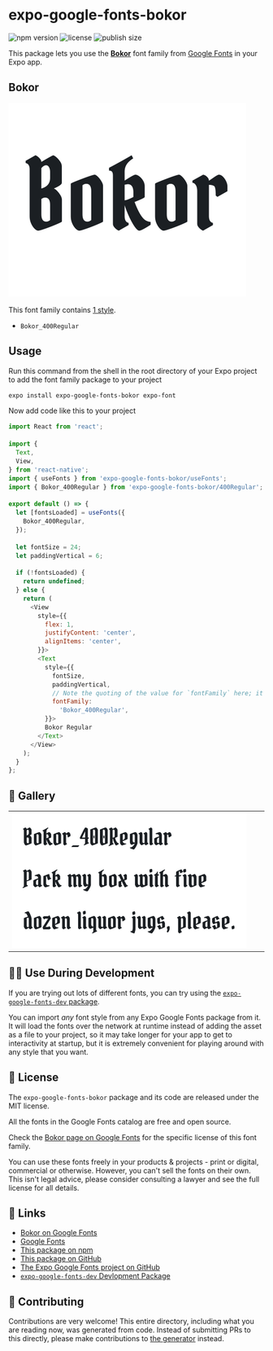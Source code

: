 # expo-google-fonts-bokor

![npm version](https://flat.badgen.net/npm/v/expo-google-fonts-bokor)
![license](https://flat.badgen.net/github/license/expo/google-fonts)
![publish size](https://flat.badgen.net/packagephobia/install/expo-google-fonts-bokor)

This package lets you use the [**Bokor**](https://fonts.google.com/specimen/Bokor) font family from [Google Fonts](https://fonts.google.com/) in your Expo app.

## Bokor

![Bokor](./font-family.png)

This font family contains [1 style](#-gallery).

- `Bokor_400Regular`

## Usage

Run this command from the shell in the root directory of your Expo project to add the font family package to your project
```sh
expo install expo-google-fonts-bokor expo-font
```

Now add code like this to your project
```js
import React from 'react';

import {
  Text,
  View,
} from 'react-native';
import { useFonts } from 'expo-google-fonts-bokor/useFonts';
import { Bokor_400Regular } from 'expo-google-fonts-bokor/400Regular';

export default () => {
  let [fontsLoaded] = useFonts({
    Bokor_400Regular,
  });

  let fontSize = 24;
  let paddingVertical = 6;

  if (!fontsLoaded) {
    return undefined;
  } else {
    return (
      <View
        style={{
          flex: 1,
          justifyContent: 'center',
          alignItems: 'center',
        }}>
        <Text
          style={{
            fontSize,
            paddingVertical,
            // Note the quoting of the value for `fontFamily` here; it expects a string!
            fontFamily:
              'Bokor_400Regular',
          }}>
          Bokor Regular
        </Text>
      </View>
    );
  }
};

```

## 🔡 Gallery


||||
|-|-|-|
|![Bokor_400Regular](.//400Regular/Bokor_400Regular.ttf.png)||||


## 👩‍💻 Use During Development

If you are trying out lots of different fonts, you can try using the [`expo-google-fonts-dev` package](https://github.com/freeboub/google-fonts/tree/master/font-packages/dev#readme).

You can import *any* font style from any Expo Google Fonts package from it. It will load the fonts
over the network at runtime instead of adding the asset as a file to your project, so it may take longer
for your app to get to interactivity at startup, but it is extremely convenient
for playing around with any style that you want.

## 📖 License

The `expo-google-fonts-bokor` package and its code are released under the MIT license.

All the fonts in the Google Fonts catalog are free and open source.

Check the [Bokor page on Google Fonts](https://fonts.google.com/specimen/Bokor) for the specific license of this font family.

You can use these fonts freely in your products & projects - print or digital, commercial or otherwise. However, you can't sell the fonts on their own. This isn't legal advice, please consider consulting a lawyer and see the full license for all details.

## 🔗 Links

- [Bokor on Google Fonts](https://fonts.google.com/specimen/Bokor)
- [Google Fonts](https://fonts.google.com/)
- [This package on npm](https://www.npmjs.com/package/expo-google-fonts-bokor)
- [This package on GitHub](https://github.com/freeboub/google-fonts/tree/master/font-packages/bokor)
- [The Expo Google Fonts project on GitHub](https://github.com/freeboub/google-fonts)
- [`expo-google-fonts-dev` Devlopment Package](https://github.com/freeboub/google-fonts/tree/master/font-packages/dev)

## 🤝 Contributing

Contributions are very welcome! This entire directory, including what you are reading now, was generated from code. Instead of submitting PRs to this directly, please make contributions to [the generator](https://github.com/freeboub/google-fonts/tree/master/packages/generator) instead.
